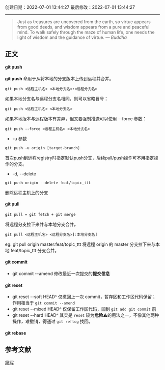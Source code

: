 
创建日期：2022-07-01 13:44:27
最后修改：2022-07-01 13:44:27
- - -
> Just as treasures are uncovered from the earth, so virtue appears from good deeds, and wisdom appears from a pure and peaceful mind. To walk safely through the maze of human life, one needs the light of wisdom and the guidance of virtue.
> — <cite>Buddha</cite>

## 正文
#### git push
**git push** 命用于从将本地的分支版本上传到远程并合并。
```
git push <远程主机名> <本地分支名>:<远程分支名>
```
如果本地分支名与远程分支名相同，则可以省略冒号：
```
git push <远程主机名> <本地分支名>
```
如果本地版本与远程版本有差异，但又要强制推送可以使用 --force 参数：
```
git push --force <远程主机名> <本地分支名>
```
- -u 参数
```
git push -u origin [target-branch]
```
首次push到远程registry时指定默认push分支，后续pull/push操作可不用指定操作的分支。
- -d, --delete
```
git push origin --delete feat/topic_ttt
```
删除远程主机上的分支

#### git pull
	git pull = git fetch + git merge

将远程分支拉下来并与本地分支合并。
```
git pull <远程主机名> <远程分支名>[:本地分支名]
```
eg. git pull origin master:feat/topic_ttt
将远程 origin 的 master 分支拉下来与本地 feat/topic_ttt 分支合并。

#### git commit
- git commit --amend 修改最近一次提交的**提交信息**
#### git reset
- git reset --soft HEAD^ 仅撤回上一次 commit，暂存区和工作区代码保留；作用相当于 `git commit --amend`
- git reset --mixed HEAD^ 仅保留工作区代码，回到 `git add git commit` 前
- git reset --hard HEAD^ 其实是 `reset` 较为**危险⚠️**的用法之一，不像其他两种操作，难撤销，得通过 `git reflog` 找回。
#### git rebase

## 参考文献
[简写](https://www.jianshu.com/p/660557b405dd)
